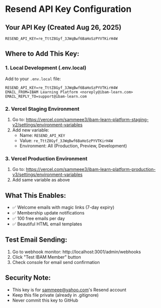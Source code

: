 # Resend API Key Configuration

## Your API Key (Created Aug 26, 2025)
```
RESEND_API_KEY=re_TttZ8Gyf_3JWqBwf6BaHoSzPYVTKirH4W
```

## Where to Add This Key:

### 1. Local Development (.env.local)
Add to your `.env.local` file:
```
RESEND_API_KEY=re_TttZ8Gyf_3JWqBwf6BaHoSzPYVTKirH4W
EMAIL_FROM=IBAM Learning Platform <noreply@ibam-learn.com>
EMAIL_REPLY_TO=support@ibam-learn.com
```

### 2. Vercel Staging Environment
1. Go to: https://vercel.com/sammeee3/ibam-learn-platform-staging-v2/settings/environment-variables
2. Add new variable:
   - Name: `RESEND_API_KEY`
   - Value: `re_TttZ8Gyf_3JWqBwf6BaHoSzPYVTKirH4W`
   - Environment: All (Production, Preview, Development)

### 3. Vercel Production Environment
1. Go to: https://vercel.com/sammeee3/ibam-learn-platform-production-v3/settings/environment-variables
2. Add same variable as above

## What This Enables:
- ✅ Welcome emails with magic links (7-day expiry)
- ✅ Membership update notifications
- ✅ 100 free emails per day
- ✅ Beautiful HTML email templates

## Test Email Sending:
1. Go to webhook monitor: http://localhost:3001/admin/webhooks
2. Click "Test IBAM Member" button
3. Check console for email send confirmation

## Security Note:
- This key is for sammeee@yahoo.com's Resend account
- Keep this file private (already in .gitignore)
- Never commit this key to GitHub